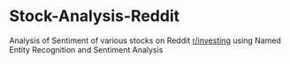# Stock-Analysis-Reddit
Analysis of Sentiment of various stocks on Reddit [r/investing](https://www.reddit.com/r/investing/) using Named Entity Recognition and Sentiment Analysis
